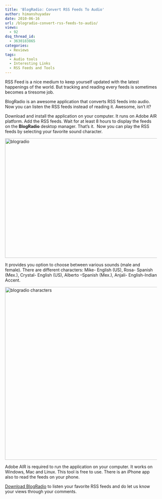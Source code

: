 ```yaml
---
title: 'BlogRadio: Convert RSS Feeds To Audio'
author: himanshuyadav
date: 2010-06-16
url: /blogradio-convert-rss-feeds-to-audio/
views:
  - 92
dsq_thread_id:
  - 3630183865
categories:
  - Reviews
tags:
  - Audio tools
  - Interesting Links
  - RSS Feeds and Tools
---
```

RSS Feed is a nice medium to keep yourself updated with the latest happenings of the world. But tracking and reading every feeds is sometimes becomes a tiresome job.

BlogRadio is an awesome application that converts RSS feeds into audio. Now you can listen the RSS feeds instead of reading it. Awesome, isn’t it?

Download and install the application on your computer. It runs on Adobe AIR platform. Add the RSS feeds. Wait for at least 8 hours to display the feeds on the **BlogRadio** desktop manager. That’s it.  Now you can play the RSS feeds by selecting your favorite sound character.

<img class="wp-image-52488" style="border-width: 0px" src="http://cdn.devilsworkshop.org/files/2010/06/blogradio.png" border="0" alt="blogradio" width="595" height="395" />

It provides you option to choose between various sounds (male and female). There are different characters: Mike- English (US), Rosa- Spanish (Mex.), Crystal- English (US), Alberto –Spanish (Mex.), Anjali- English-Indian Accent.

<img style="border-width: 0px" src="http://cdn.devilsworkshop.org/files/2010/06/blogradiocharacters.png" border="0" alt="blogradio characters" width="593" height="571" />

Adobe AIR is required to run the application on your computer. It works on Windows, Mac and Linux. This tool is free to use. There is an iPhone app also to read the feeds on your phone.

<a href="http://www.podblogr.com" onclick="_gaq.push(['_trackEvent', 'outbound-article', 'http://www.podblogr.com', 'Download BlogRadio']);" >Download BlogRadio</a> to listen your favorite RSS feeds and do let us know your views through your comments.
